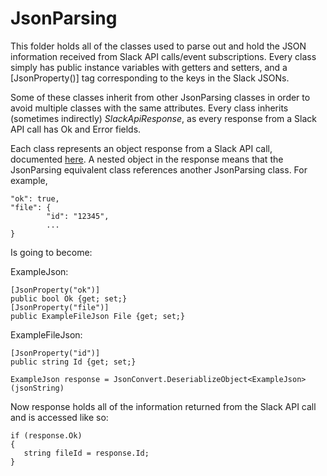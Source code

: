 # JsonParsing

This folder holds all of the classes used to parse out and hold the JSON information received from Slack API calls/event subscriptions. Every class simply has public instance variables with getters and setters, and a [JsonProperty()] tag corresponding to the keys in the Slack JSONs.

Some of these classes inherit from other JsonParsing classes in order to avoid multiple classes with the same attributes. Every class inherits (sometimes indirectly) _SlackApiResponse_, as every response from a Slack API call has Ok and Error fields.

Each class represents an object response from a Slack API call, documented [here](!https://api.slack.com/methods). A nested object in the response means that the JsonParsing equivalent class references another JsonParsing class. For example,
```
"ok": true,
"file": {
        "id": "12345",
        ...
}
```
Is going to become:

ExampleJson:
```
[JsonProperty("ok")]
public bool Ok {get; set;}
[JsonProperty("file")]
public ExampleFileJson File {get; set;}
```

ExampleFileJson:
```
[JsonProperty("id")]
public string Id {get; set;}
```

```ExampleJson response = JsonConvert.DeseriablizeObject<ExampleJson>(jsonString)``` 

Now response holds all of the information returned from the Slack API call and is accessed like so:

```
if (response.Ok)
{
   string fileId = response.Id;
}
```
